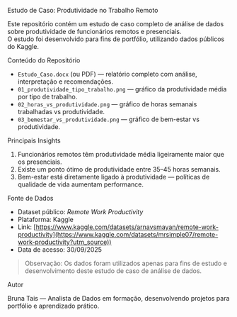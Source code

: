Estudo de Caso: Produtividade no Trabalho Remoto

Este repositório contém um estudo de caso completo de análise de dados sobre produtividade de funcionários remotos e presenciais.  
O estudo foi desenvolvido para fins de portfólio, utilizando dados públicos do Kaggle.

Conteúdo do Repositório

- `Estudo_Caso.docx` (ou PDF) — relatório completo com análise, interpretação e recomendações.  
- `01_produtividade_tipo_trabalho.png` — gráfico da produtividade média por tipo de trabalho.  
- `02_horas_vs_produtividade.png` — gráfico de horas semanais trabalhadas vs produtividade.  
- `03_bemestar_vs_produtividade.png` — gráfico de bem-estar vs produtividade.

Principais Insights

1. Funcionários remotos têm produtividade média ligeiramente maior que os presenciais.  
2. Existe um ponto ótimo de produtividade entre 35–45 horas semanais.  
3. Bem-estar está diretamente ligado à produtividade — políticas de qualidade de vida aumentam performance.

Fonte de Dados

- Dataset público: *Remote Work Productivity*  
- Plataforma: Kaggle  
- Link: [https://www.kaggle.com/datasets/arnavsmayan/remote-work-productivity](https://www.kaggle.com/datasets/mrsimple07/remote-work-productivity?utm_source))  
- Data de acesso: 30/09/2025  

> Observação: Os dados foram utilizados apenas para fins de estudo e desenvolvimento deste estudo de caso de análise de dados.

Autor

Bruna Tais — Analista de Dados em formação, desenvolvendo projetos para portfólio e aprendizado prático.
